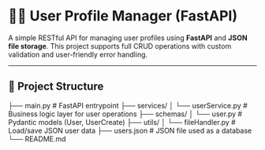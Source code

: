 # 🧑‍💻 User Profile Manager (FastAPI)

A simple RESTful API for managing user profiles using **FastAPI** and **JSON file storage**. This project supports full CRUD operations with custom validation and user-friendly error handling.

---

## 📂 Project Structure

├── main.py # FastAPI entrypoint
├── services/
│ └── userService.py # Business logic layer for user operations
├── schemas/
│ └── user.py # Pydantic models (User, UserCreate)
├── utils/
│ └── fileHandler.py # Load/save JSON user data
├── users.json # JSON file used as a database
└── README.md
